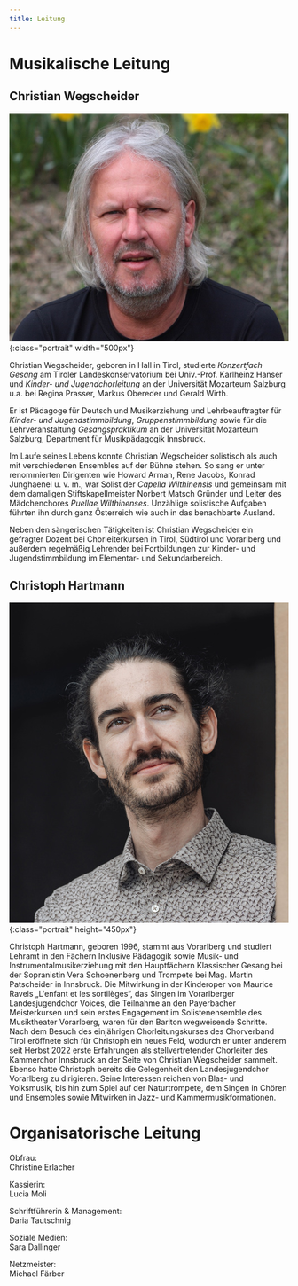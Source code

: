 ```yaml
---
title: Leitung
---
```


# Musikalische Leitung

## Christian Wegscheider

![Christian Wegscheider](/assets/christian-2024.jpg){:class="portrait" width="500px"}

Christian Wegscheider, geboren in Hall in Tirol, studierte *Konzertfach
Gesang* am Tiroler Landeskonservatorium bei Univ.-Prof. Karlheinz Hanser
und *Kinder- und Jugendchorleitung* an der Universität Mozarteum
Salzburg u.a. bei Regina Prasser, Markus Obereder und Gerald Wirth.

Er ist Pädagoge für Deutsch und Musikerziehung und Lehrbeauftragter für
*Kinder- und Jugendstimmbildung*, *Gruppenstimmbildung* sowie für die
Lehrveranstaltung *Gesangspraktikum* an der Universität Mozarteum
Salzburg, Department für Musikpädagogik Innsbruck.

Im Laufe seines Lebens konnte Christian Wegscheider solistisch als auch
mit verschiedenen Ensembles auf der Bühne stehen. So sang er unter
renommierten Dirigenten wie Howard Arman, Rene Jacobs, Konrad Junghaenel
u. v. m., war Solist der *Capella Wilthinensis* und gemeinsam mit dem
damaligen Stiftskapellmeister Norbert Matsch Gründer und Leiter des
Mädchenchores *Puellae Wilthinenses*. Unzählige solistische Aufgaben
führten ihn durch ganz Österreich wie auch in das benachbarte Ausland.

Neben den sängerischen Tätigkeiten ist Christian Wegscheider ein
gefragter Dozent bei Chorleiterkursen in Tirol, Südtirol und Vorarlberg
und außerdem regelmäßig Lehrender bei Fortbildungen zur Kinder- und
Jugendstimmbildung im Elementar- und Sekundarbereich.

## Christoph Hartmann

![Christoph Hartmann](/assets/christoph-2024.jpg){:class="portrait" height="450px"}

Christoph Hartmann, geboren 1996, stammt aus Vorarlberg und studiert Lehramt in den Fächern Inklusive Pädagogik sowie Musik- und Instrumentalmusikerziehung mit den Hauptfächern Klassischer Gesang bei der Sopranistin Vera Schoenenberg und Trompete bei Mag. Martin Patscheider in Innsbruck. Die Mitwirkung in der Kinderoper von Maurice Ravels „L'enfant et les sortilèges“, das Singen im Vorarlberger Landesjugendchor Voices, die Teilnahme an den Payerbacher Meisterkursen und sein erstes Engagement im Solistenensemble des Musiktheater Vorarlberg, waren für den Bariton wegweisende Schritte. Nach dem Besuch des einjährigen Chorleitungskurses des Chorverband Tirol eröffnete sich für Christoph ein neues Feld, wodurch er unter anderem seit Herbst 2022 erste Erfahrungen als stellvertretender Chorleiter des Kammerchor Innsbruck an der Seite von Christian Wegscheider sammelt. Ebenso hatte Christoph bereits die Gelegenheit den Landesjugendchor Vorarlberg zu dirigieren. Seine Interessen reichen von Blas- und Volksmusik, bis hin zum Spiel auf der Naturtrompete, dem Singen in Chören und Ensembles sowie Mitwirken in Jazz- und Kammermusikformationen.


# Organisatorische Leitung

Obfrau:  
Christine Erlacher

Kassierin:  
Lucia Moli

Schriftführerin & Management:  
Daria Tautschnig

Soziale Medien:  
Sara Dallinger

Netzmeister:  
Michael Färber
